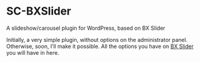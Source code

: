 # SC-BXSlider
A slideshow/carousel plugin for WordPress, based on BX Slider




Initially, a very simple plugin, without options on the administrator panel. 
Otherwise, soon, I'll make it possible. All the options you have on [BX Slider](http://bxslider.com/) you will have in here.
